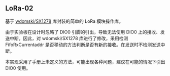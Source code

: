 ## LoRa-02 

基于 [wdomski/SX1278](https://github.com/wdomski/SX1278) 库封装的简单的 LoRa 模块操作库。

由于实验板在设计时忽略了 DIO0 引脚的引出，导致无法使用 DIO0 上的接收、发送中断。因此，对 wdomski/SX1278 库进行了修改，采用检测 FifoRxCurrentaddr 是否移动的方法判断是否有新的接收。在发送时不检测发送中断。

本实现采用了手册上未定义的方法，可能出现各种问题，建议在可能的情况下引出 DIO0 使用。
